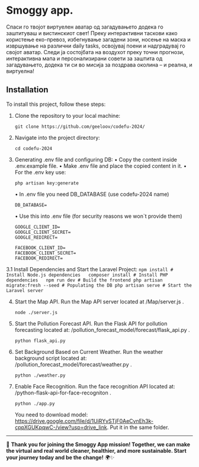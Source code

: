 # Smoggy app.

Спаси го твојот виртуелен аватар од загадувањето додека го заштитуваш и вистинскиот свет! 
Преку интерактивни таскови како користење еко-превоз, избегнување загадени зони, носење на маска и извршување на различни daily tasks, освојувај поени и надградувај го својот аватар. 
Следи ја состојбата на воздухот преку точни прогнози, интерактивна мапа и персонализирани совети за заштита од загадувањето, додека ти си во мисија за поздрава околина – и реална, и виртуелна! 

## Installation

To install this project, follow these steps:

1. Clone the repository to your local machine:
    ```
    git clone https://github.com/geeloov/codefu-2024/  
    ```

2. Navigate into the project directory:
    ```
    cd codefu-2024
    ```

3. Generating .env file and configuring DB:
   • Copy the content inside .env.example file. 
   • Make .env file and place the copied content in it.
   • For the .env key use:
   ```
   php artisan key:generate
   ```
   • In .env file you need DB_DATABASE (use codefu-2024 name)
   ```
   DB_DATABASE= 
   ```
   • Use this into .env file (for security reasons we won`t provide them)
    ```
    GOOGLE_CLIENT_ID=
    GOOGLE_CLIENT_SECRET=
    GOOGLE_REDIRECT=

    FACEBOOK_CLIENT_ID=
    FACEBOOK_CLIENT_SECRET=
    FACEBOOK_REDIRECT=
    
    ```

3.1 Install Dependencies and Start the Laravel Project:
    ```
    npm install # Install Node.js dependencies  
    composer install # Install PHP dependencies  
    npm run dev # Build the frontend
    php artisan migrate:fresh --seed # Populating the DB
    php artisan serve # Start the Laravel server 
    ```

4. Start the Map API. Run the Map API server located at /Map/server.js .
    ```
    node ./server.js
    ```
    
5. Start the Pollution Forecast API. Run the Flask API for pollution forecasting located at: /pollution_forecast_model/forecast/flask_api.py .
    ```
    python flask_api.py
    ```

6. Set Background Based on Current Weather. Run the weather background script located at:  /pollution_forecast_model/forecast/weather.py .
    ```
    python ./weather.py
    ```

7. Enable Face Recognition. Run the face recognition API located at:  /python-flask-api-for-face-recogniton .
    ```
    python ./app.py
    ```
    You need to download model: https://drive.google.com/file/d/1UiRYvSTjF0AeCvnEh3k-cppXGUKpqwC-/view?usp=drive_link. Put it in the same folder.

---

🌟 **Thank you for joining the Smoggy App mission! Together, we can make the virtual and real world cleaner, healthier, and more sustainable. Start your journey today and be the change!** 🌍✨  

